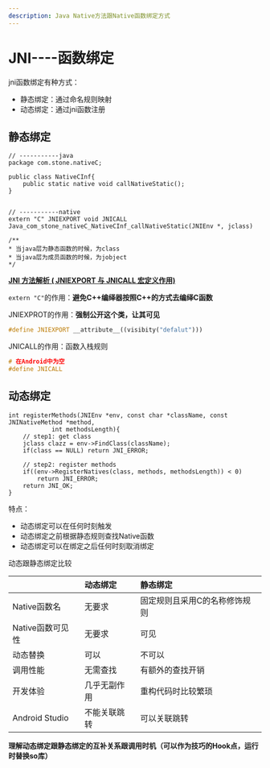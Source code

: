 ```yaml
---
description: Java Native方法跟Native函数绑定方式
---
```


# JNI----函数绑定

jni函数绑定有种方式：

* 静态绑定：通过命名规则映射
* 动态绑定：通过jni函数注册

## 静态绑定

```text
// -----------java
package com.stone.nativeC;

public class NativeCInf{
    public static native void callNativeStatic();
}


// -----------native
extern "C" JNIEXPORT void JNICALL
Java_com_stone_nativeC_NativeCInf_callNativeStatic(JNIEnv *, jclass)

/**
* 当java层为静态函数的时候，为class
* 当java层为成员函数的时候，为jobject
*/
```

[**JNI 方法解析 \( JNIEXPORT 与 JNICALL 宏定义作用\)**](https://blog.csdn.net/shulianghan/article/details/104072587)

`extern "C"`的作用：**避免C++编绎器按照C++的方式去编绎C函数** 

JNIEXPROT的作用：**强制公开这个类，让其可见**

```cpp
#define JNIEXPORT __attribute__((visibity("defalut")))
```

JNICALL的作用：函数入栈规则

```cpp
# 在Android中为空
#define JNICALL
```

## 动态绑定

```text
int registerMethods(JNIEnv *env, const char *className, const JNINativeMethod *method,
            int methodsLength){
    // step1: get class
    jclass clazz = env->FindClass(className);
    if(class == NULL) return JNI_ERROR;

    // step2: register methods
    if((env->RegisterNatives(class, methods, methodsLength)) < 0)
        return JNI_ERROR;
    return JNI_OK;
}
```

特点：

* 动态绑定可以在任何时刻触发
* 动态绑定之前根据静态规则查找Native函数
* 动态绑定可以在绑定之后任何时刻取消绑定

动态跟静态绑定比较

|  | 动态绑定 | 静态绑定 |
| :--- | :--- | :--- |
| Native函数名 | 无要求 | 固定规则且采用C的名称修饰规则 |
| Native函数可见性 | 无要求 | 可见 |
| 动态替换 | 可以 | 不可以 |
| 调用性能 | 无需查找 | 有额外的查找开销 |
| 开发体验 | 几乎无副作用 | 重构代码时比较繁琐 |
| Android Studio | 不能关联跳转 | 可以关联跳转 |

**理解动态绑定跟静态绑定的互补关系跟调用时机（可以作为技巧的Hook点，运行时替换so库）**

